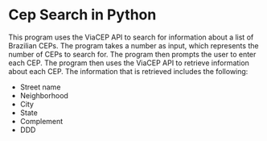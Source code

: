 # Cep Search in Python

This program uses the ViaCEP API to search for information about a list of Brazilian CEPs. The program takes a number as input, which represents the number of CEPs to search for. The program then prompts the user to enter each CEP. The program then uses the ViaCEP API to retrieve information about each CEP. The information that is retrieved includes the following:

- Street name
- Neighborhood
- City
- State
- Complement
- DDD
